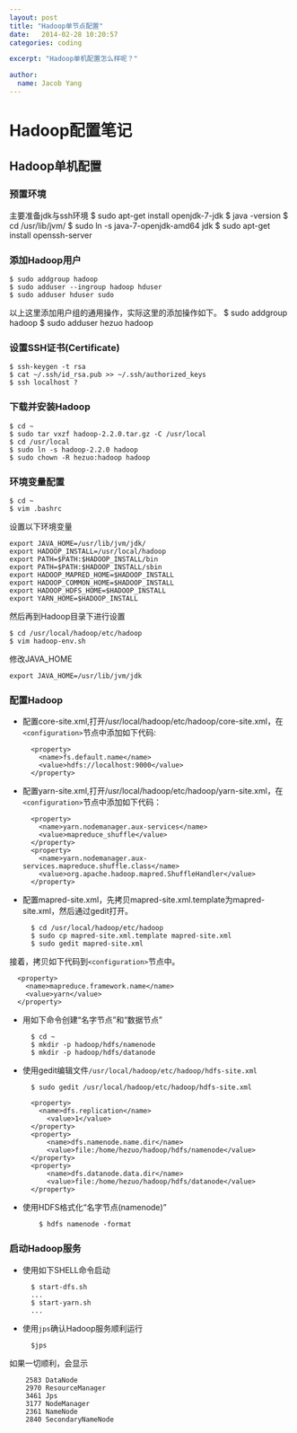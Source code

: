 ---layout: posttitle: "Hadoop单节点配置"date:   2014-02-28 10:20:57categories: codingexcerpt: "Hadoop单机配置怎么样呢？"author:  name: Jacob Yang---# Hadoop配置笔记## Hadoop单机配置### 预置环境主要准备jdk与ssh环境    $ sudo apt-get install openjdk-7-jdk    $ java -version    $ cd /usr/lib/jvm/    $ sudo ln -s java-7-openjdk-amd64 jdk    $ sudo apt-get install openssh-server  ### 添加Hadoop用户    $ sudo addgroup hadoop    $ sudo adduser --ingroup hadoop hduser    $ sudo adduser hduser sudo以上这里添加用户组的通用操作，实际这里的添加操作如下。    $ sudo addgroup hadoop    $ sudo adduser hezuo hadoop  ### 设置SSH证书(Certificate)    $ ssh-keygen -t rsa    $ cat ~/.ssh/id_rsa.pub >> ~/.ssh/authorized_keys    $ ssh localhost ?### 下载并安装Hadoop    $ cd ~    $ sudo tar vxzf hadoop-2.2.0.tar.gz -C /usr/local    $ cd /usr/local    $ sudo ln -s hadoop-2.2.0 hadoop    $ sudo chown -R hezuo:hadoop hadoop### 环境变量配置    $ cd ~    $ vim .bashrc    设置以下环境变量      export JAVA_HOME=/usr/lib/jvm/jdk/    export HADOOP_INSTALL=/usr/local/hadoop    export PATH=$PATH:$HADOOP_INSTALL/bin    export PATH=$PATH:$HADOOP_INSTALL/sbin    export HADOOP_MAPRED_HOME=$HADOOP_INSTALL    export HADOOP_COMMON_HOME=$HADOOP_INSTALL    export HADOOP_HDFS_HOME=$HADOOP_INSTALL    export YARN_HOME=$HADOOP_INSTALL然后再到Hadoop目录下进行设置       $ cd /usr/local/hadoop/etc/hadoop    $ vim hadoop-env.sh修改JAVA_HOME      export JAVA_HOME=/usr/lib/jvm/jdk  ### 配置Hadoop* 配置core-site.xml,打开/usr/local/hadoop/etc/hadoop/core-site.xml，在`<configuration>`节点中添加如下代码:          <property>          <name>fs.default.name</name>          <value>hdfs://localhost:9000</value>        </property>* 配置yarn-site.xml,打开/usr/local/hadoop/etc/hadoop/yarn-site.xml，在`<configuration>`节点中添加如下代码：          <property>          <name>yarn.nodemanager.aux-services</name>          <value>mapreduce_shuffle</value>        </property>        <property>          <name>yarn.nodemanager.aux-services.mapreduce.shuffle.class</name>          <value>org.apache.hadoop.mapred.ShuffleHandler</value>        </property>* 配置mapred-site.xml，先拷贝mapred-site.xml.template为mapred-site.xml，然后通过gedit打开。　        $ cd /usr/local/hadoop/etc/hadoop        $ sudo cp mapred-site.xml.template mapred-site.xml        $ sudo gedit mapred-site.xml接着，拷贝如下代码到`<configuration>`节点中。　      <property>        <name>mapreduce.framework.name</name>        <value>yarn</value>      </property>        * 用如下命令创建“名字节点”和“数据节点”　        $ cd ~        $ mkdir -p hadoop/hdfs/namenode        $ mkdir -p hadoop/hdfs/datanode* 使用gedit编辑文件`/usr/local/hadoop/etc/hadoop/hdfs-site.xml`　        $ sudo gedit /usr/local/hadoop/etc/hadoop/hdfs-site.xml                <property>          <name>dfs.replication</name>        	<value>1</value>        </property>        <property>         	<name>dfs.namenode.name.dir</name>         	<value>file:/home/hezuo/hadoop/hdfs/namenode</value>        </property>        <property>         	<name>dfs.datanode.data.dir</name>         	<value>file:/home/hezuo/hadoop/hdfs/datanode</value>        </property>* 使用HDFS格式化“名字节点(namenode)”　          $ hdfs namenode -format    ### 启动Hadoop服务* 使用如下SHELL命令启动　　        $ start-dfs.sh        ...        $ start-yarn.sh        ...* 使用`jps`确认Hadoop服务顺利运行　        $jps如果一切顺利，会显示　        2583 DataNode        2970 ResourceManager        3461 Jps        3177 NodeManager        2361 NameNode        2840 SecondaryNameNode